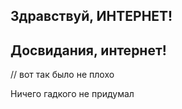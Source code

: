 ## Здравствуй, ИНТЕРНЕТ!
## Досвидания, интернет!

// вот так было не плохо

Ничего гадкого не придумал
